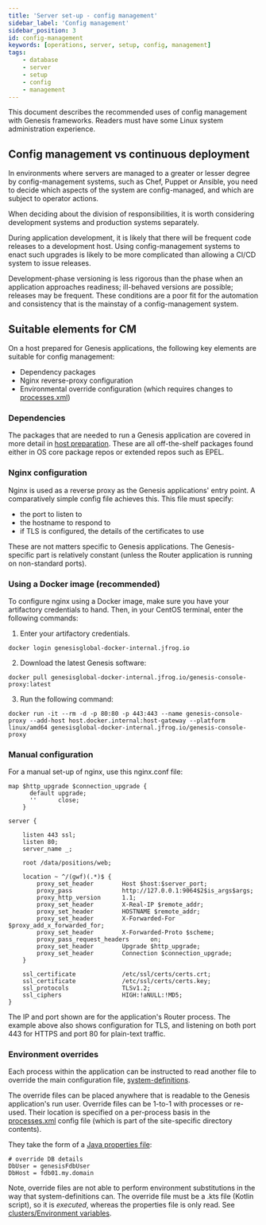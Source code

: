 ```yaml
---
title: 'Server set-up - config management'
sidebar_label: 'Config management'
sidebar_position: 3
id: config-management
keywords: [operations, server, setup, config, management]
tags:
    - database
    - server
    - setup
    - config
    - management
---
```

This document describes the recommended uses of config management with Genesis frameworks. Readers must have some Linux system administration experience.

## Config management vs continuous deployment

In environments where servers are managed to a greater or lesser degree by config-management systems, such as Chef, Puppet or Ansible, you need to decide which aspects of the system are config-managed, and which are subject to operator actions.

When deciding about the division of responsibilities, it is worth considering development systems and production systems separately.

During application development, it is likely that there will be frequent code releases to a development host. Using config-management systems to enact such upgrades is likely to be more complicated than allowing a CI/CD system to issue releases. 

Development-phase versioning is less rigorous than the phase when an application approaches readiness; ill-behaved versions are possible; releases may be frequent. These conditions are a poor fit for the automation and consistency that is the mainstay of a config-management system.

## Suitable elements for CM

On a host prepared for Genesis applications, the following key elements are suitable for config management:

* Dependency packages
* Nginx reverse-proxy configuration
* Environmental override configuration (which requires changes to [processes.xml](../../../server/configuring-runtime/processes))

### Dependencies

The packages that are needed to run a Genesis application are covered in more detail in [host preparation](../../../operations/server-setup/host-preparation).
These are all off-the-shelf packages found either in OS core package repos or extended repos such as EPEL.

### Nginx configuration

Nginx is used as a reverse proxy as the Genesis applications' entry point. A comparatively simple config file achieves this. This file must specify:

- the port to listen to
- the hostname to respond to
- if TLS is configured, the details of the certificates to use

These are not matters specific to Genesis applications. The Genesis-specific part is relatively constant (unless the Router application is running on non-standard ports).

### Using a Docker image (recommended)

To configure nginx using a Docker image, make sure you have your artifactory credentials to hand. Then, in your CentOS terminal, enter the following commands:


1. Enter your artifactory credentials.
```shell
docker login genesisglobal-docker-internal.jfrog.io
```

2. Download the latest Genesis software:

```shell
docker pull genesisglobal-docker-internal.jfrog.io/genesis-console-proxy:latest
```

3. Run the following command:
```shell
docker run -it --rm -d -p 80:80 -p 443:443 --name genesis-console-proxy --add-host host.docker.internal:host-gateway --platform linux/amd64 genesisglobal-docker-internal.jfrog.io/genesis-console-proxy
```

### Manual configuration

For a manual set-up of nginx, use this nginx.conf file:

```text
map $http_upgrade $connection_upgrade {
      default upgrade;
      ''      close;
    }

server {

    listen 443 ssl;
    listen 80;
    server_name _;

    root /data/positions/web;

    location ~ ^/(gwf)(.*)$ {
        proxy_set_header        Host $host:$server_port;
        proxy_pass              http://127.0.0.1:9064$2$is_args$args;
        proxy_http_version      1.1;
        proxy_set_header        X-Real-IP $remote_addr;
        proxy_set_header        HOSTNAME $remote_addr;
        proxy_set_header        X-Forwarded-For $proxy_add_x_forwarded_for;
        proxy_set_header        X-Forwarded-Proto $scheme;
        proxy_pass_request_headers      on;
        proxy_set_header        Upgrade $http_upgrade;
        proxy_set_header        Connection $connection_upgrade;
    }

    ssl_certificate             /etc/ssl/certs/certs.crt;
    ssl_certificate             /etc/ssl/certs/certs.key;
    ssl_protocols               TLSv1.2;
    ssl_ciphers                 HIGH:!aNULL:!MD5;
}
```

The IP and port shown are for the application's Router process. The example above also shows configuration for TLS, and listening on both port 443 for HTTPS and port 80 for plain-text traffic.

### Environment overrides

Each process within the application can be instructed to read another file to override the main configuration file, [system-definitions](../../../server/configuring-runtime/system-definitions/).

The override files can be placed anywhere that is readable to the Genesis application's run user. Override files can be 1-to-1 with processes or re-used. Their location is specified on a per-process basis in the [processes.xml](../../../server/configuring-runtime/processes/) config file (which is part of the site-specific directory contents).

They take the form of a [Java properties file](https://www.w3schools.io/file/properties-extension-introduction/):

```properties
# override DB details
DbUser = genesisFdbUser
DbHost = fdb01.my.domain
```

Note, override files are not able to perform environment substitutions in the way that system-definitions can. The override file must be a .kts file (Kotlin script), so it is _executed_, whereas the properties file is only read. See [clusters/Environment variables](../../../operations/clustering/genesis#Environment-variables).




